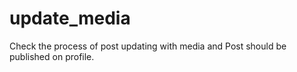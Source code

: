 # update_media
Check the process of post updating with media and Post should be published on profile.

